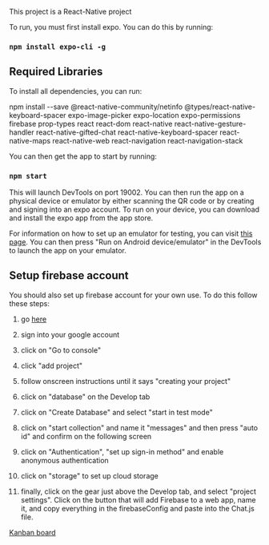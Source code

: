 This project is a React-Native project

To run, you must first install expo. You can do this by running:

### `npm install expo-cli -g`

## Required Libraries

To install all dependencies, you can run:

npm install --save @react-native-community/netinfo @types/react-native-keyboard-spacer expo-image-picker expo-location expo-permissions firebase prop-types react react-dom react-native react-native-gesture-handler react-native-gifted-chat react-native-keyboard-spacer react-native-maps react-native-web react-navigation react-navigation-stack

You can then get the app to start by running:

### `npm start`

This will launch DevTools on port 19002. You can then run the app on a physical device or emulator by either scanning the QR code or by creating and signing into an expo account. To run on your device, you can download and install the expo app from the app store.</br>

For information on how to set up an emulator for testing, you can visit [this page](https://docs.expo.io/versions/latest/workflow/android-studio-emulator/). You can then press "Run on Android device/emulator" in the DevTools to launch the app on your emulator.

## Setup firebase account

You should also set up firebase account for your own use. To do this follow these steps: </br>

1. go [here](https://firebase.google.com/?hl=en)

2. sign into your google account</br>

3. click on "Go to console"</br>

4. click "add project"</br>

5. follow onscreen instructions until it says "creating your project"</br>

6. click on "database" on the Develop tab </br>

7. click on "Create Database" and select "start in test mode"</br>

8. click on "start collection" and name it "messages" and then press "auto id" and confirm on the following screen</br>

9. click on "Authentication", "set up sign-in method" and enable anonymous authentication</br>

10. click on "storage" to set up cloud storage</br>

11. finally, click on the gear just above the Develop tab, and select "project settings". Click on the button that will add Firebase to a web app, name it, and copy everything in the firebaseConfig and paste into the Chat.js file.</br>

[Kanban board](https://trello.com/b/YPTtvu1G/chat-app)
